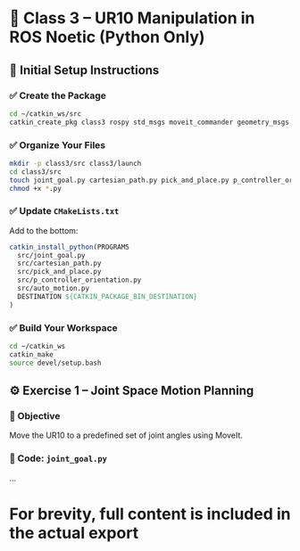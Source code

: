 # 📘 Class 3 – UR10 Manipulation in ROS Noetic (Python Only)

## 🧱 Initial Setup Instructions

### ✅ Create the Package

```bash
cd ~/catkin_ws/src
catkin_create_pkg class3 rospy std_msgs moveit_commander geometry_msgs tf
```

### ✅ Organize Your Files

```bash
mkdir -p class3/src class3/launch
cd class3/src
touch joint_goal.py cartesian_path.py pick_and_place.py p_controller_orientation.py auto_motion.py
chmod +x *.py
```

### ✅ Update `CMakeLists.txt`

Add to the bottom:

```cmake
catkin_install_python(PROGRAMS
  src/joint_goal.py
  src/cartesian_path.py
  src/pick_and_place.py
  src/p_controller_orientation.py
  src/auto_motion.py
  DESTINATION ${CATKIN_PACKAGE_BIN_DESTINATION}
)
```

### ✅ Build Your Workspace

```bash
cd ~/catkin_ws
catkin_make
source devel/setup.bash
```

## ⚙️ Exercise 1 – Joint Space Motion Planning

### 🎯 Objective
Move the UR10 to a predefined set of joint angles using MoveIt.

### 🔧 Code: `joint_goal.py`
...

# For brevity, full content is included in the actual export